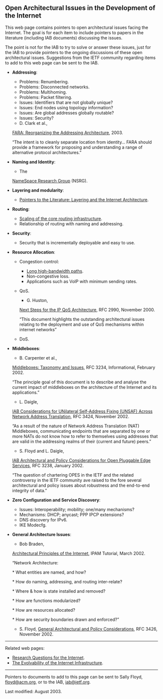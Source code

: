 
Open Architectural Issues in the Development of the Internet
------------------------------------------------------------


This web page contains pointers to open architectural issues facing the Internet. The goal is for each item to include pointers to papers in the literature (including IAB documents) discussing the issues.


 The point is not for the IAB to try to solve or answer these issues, just for the IAB to provide pointers to the ongoing discussions of these open architectural issues. Suggestions from the IETF community regarding items to add to this web page can be sent to the IAB. 


* **Addressing**:
	+ Problems: Renumbering.
	+ Problems: Disconnected networks.
	+ Problems: Multihoming.
	+ Problems: Packet filtering.
	+ Issues: Identifiers that are not globally unique?
	+ Issues: End nodes using topology information?
	+ Issues: Are global addresses globally routable?
	+ Issues: Security?
	+ D. Clark et al.,  
	
	 [FARA: Reorganizing the Addressing Architecture](http://www.isi.edu/newarch/), 2003.  
	
	  
	
	  
	
	“The intent is to cleanly separate location from identity… FARA should provide a framework for proposing and understanding a range of alternative protocol architectures.”
* **Naming and Identity**:
	+ The  
	
	 [NameSpace Research Group](http://www.irtf.org/charters/namespace.html) (NSRG).
* **Layering and modularity**:
	+ [Pointers to the Literature: Layering and the Internet Architecture](http://www.icir.org/floyd//layers.html).
* **Routing**:
	+ [Scaling of the core routing infrastructure](http://www.icir.org/floyd/routing.html).
	+ Relationship of routing with naming and addressing.
* **Security**:
	+ Security that is incrementally deployable and easy to use.
* **Resource Allocation**:
	+ Congestion control:
		- [Long high-bandwidth paths](http://www.icir.org/floyd//longpaths.html).
		- Non-congestive loss.
		- Applications such as VoIP with minimum sending rates.
	+ QoS.
		- G. Huston,  
		
		 [Next Steps for the IP QoS Architecture](ftp://ftp.ietf.org/rfc/rfc2990.txt), RFC 2990, November 2000.  
		
		  
		
		“This document highlights the outstanding architectural issues relating to the deployment and use of QoS mechanisms within internet networks”
	+ DoS.
* **Middleboxes**:
	+ B. Carpenter et al.,  
	
	 [Middleboxes: Taxonomy and Issues](ftp://ftp.rfc-editor.org/in-notes/rfc3234.txt), RFC 3234, Informational, February 2002.  
	
	  
	
	“The principle goal of this document is to describe and analyse the current impact of middleboxes on the architecture of the Internet and its applications.”
	+ L. Daigle,  
	
	 [IAB Considerations for UNilateral Self-Address Fixing (UNSAF) Across Network Address Translation](http://www.ietf.org/rfc/rfc3424.txt), RFC 3424, November 2002.  
	
	  
	
	  
	
	“As a result of the nature of Network Address Translation (NAT) Middleboxes, communicating endpoints that are separated by one or more NATs do not know how to refer to themselves using addresses that are valid in the addressing realms of their (current and future) peers.”
	+ S. Floyd and L. Daigle,  
	
	 [IAB Architectural and Policy Considerations for Open Pluggable Edge Services](http://www.ietf.org/rfc/rfc3238.txt), RFC 3238, January 2002.  
	
	  
	
	  
	
	“The question of chartering OPES in the IETF and the related controversy in the IETF community ave raised to the fore several architectural and policy issues about robustness and the end-to-end integrity of data.”
* **Zero Configuration and Service Discovery**:
	+ Issues: Interoperability; mobility; one/many mechanisms?
	+ Mechanisms: DHCP; anycast; PPP IPCP extensions?
	+ DNS discovery for IPv6.
	+ IKE Modecfg.
* **General Architecture Issues**:
	+ Bob Braden,  
	
	 [Architectural Principles of the Internet](http://www.isi.edu/newarch/), IPAM Tutorial, March 2002.  
	
	  
	
	“Network Architecture:  
	
	  
	
	\* What entities are named, and how?  
	
	\* How do naming, addressing, and routing inter-relate?  
	
	\* Where & how is state installed and removed?  
	
	\* How are functions modularized?  
	
	\* How are resources allocated?  
	
	\* How are security boundaries drawn and enforced?”
	+ S. Floyd,  [General Architectural and Policy Considerations](http://www.ietf.org/rfc/rfc3426.txt), RFC 3426, November 2002.




---


 Related web pages: 


* [Research Questions for the Internet](http://www.icir.org/floyd/research_questions.html).
* [The Evolvability of the Internet Infrastructure](http://www.icir.org/floyd/evolution.html).




---


Pointers to documents to add to this page can be sent to Sally Floyd, floyd@acm.org, or to the IAB, iab@ietf.org.  

  

Last modified: August 2003.


